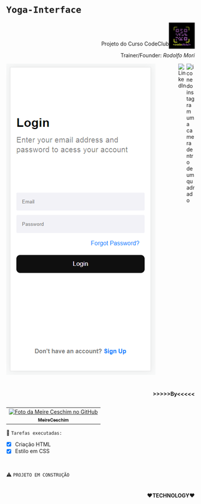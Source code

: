 # `Yoga-Interface`

<code><img height="70" align="right" src="./assets/codeclub.jpeg"></code>


<br><br>
<p align="right">Projeto do Curso CodeClub</p> 
<p align='right'>Trainer/Founder: <i>Rodolfo Mori</I></p>
<p>
<a href="https://www.instagram.com/dolfo.mori">
<img align="right" alt="icone do instagram uma camera dentro de um quadrado" width="22px" src="https://cdn.jsdelivr.net/npm/simple-icons@v3/icons/instagram.svg" />
</a>
<a href="https://www.linkedin.com/in/rodolfomori/">
<img align="right" alt="LinkedIn" width="22px" src="https://cdn.jsdelivr.net/npm/simple-icons@v3/icons/linkedin.svg" />
</a>
</p>

<img src="./assets/yoga - login.PNG" alt="imagem  pagina login"> <br>


#


<p align="right"><b>>>>>>By<<<<<</b></p>
<table align="right">
  <tr>
    <td align="center">
      <a href="#">
        <img src="https://avatars.githubusercontent.com/u/89756578?s=400&u=3fe7c1530d59282b03143899373eeeb5f1dc3953&v=4" width="100px;" alt="Foto da Meire Ceschim no GitHub"/><br>
        <sub>
          <b>MeireCeschim</b>
        </sub>
      </a>
  </tr>
</table>
    

📌 `Tarefas executadas:`
- [x] Criação HTML
- [x] Estilo em CSS
<br>



⚠ `PROJETO EM CONSTRUÇÃO`

#


<p align="right"><b>❤TECHNOLOGY❤</b></p><br>


 
